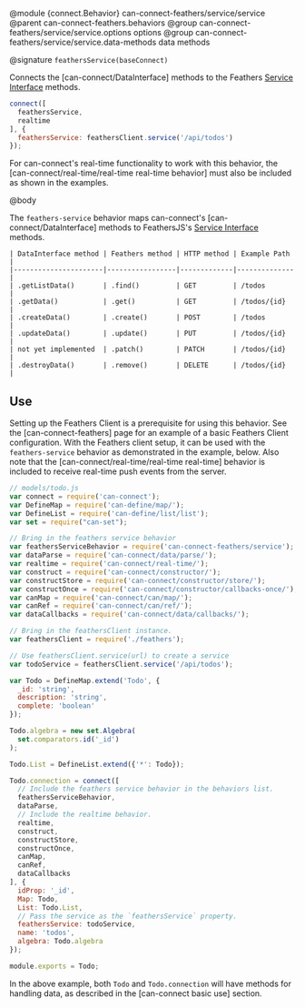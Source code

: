 @module {connect.Behavior} can-connect-feathers/service/service
@parent can-connect-feathers.behaviors
@group can-connect-feathers/service/service.options options
@group can-connect-feathers/service/service.data-methods data methods

@signature `feathersService(baseConnect)`

Connects the [can-connect/DataInterface] methods to the Feathers [Service Interface](https://docs.feathersjs.com/services/readme.html#service-methods) methods.

```js
connect([
  feathersService,
  realtime
], {
  feathersService: feathersClient.service('/api/todos')
});
```

For can-connect's real-time functionality to work with this behavior, the [can-connect/real-time/real-time real-time behavior] must also be included as shown in the examples. 

@body

The `feathers-service` behavior maps can-connect's [can-connect/DataInterface] methods to FeathersJS's [Service Interface](https://docs.feathersjs.com/services/readme.html#service-methods) methods.

``` 
| DataInterface method | Feathers method | HTTP method | Example Path |
|----------------------|-----------------|-------------|--------------|
| .getListData()       | .find()         | GET         | /todos       |
| .getData()           | .get()          | GET         | /todos/{id}  |
| .createData()        | .create()       | POST        | /todos       |
| .updateData()        | .update()       | PUT         | /todos/{id}  |
| not yet implemented  | .patch()        | PATCH       | /todos/{id}  |
| .destroyData()       | .remove()       | DELETE      | /todos/{id}  | 
```

## Use

Setting up the Feathers Client is a prerequisite for using this behavior.  See the [can-connect-feathers] page for an example of a basic Feathers Client configuration.  With the Feathers client setup, it can be used with the `feathers-service` behavior as demonstrated in the example, below.  Also note that the [can-connect/real-time/real-time real-time] behavior is included to receive real-time push events from the server. 

```js
// models/todo.js
var connect = require('can-connect');
var DefineMap = require('can-define/map/');
var DefineList = require('can-define/list/list');
var set = require("can-set");

// Bring in the feathers service behavior
var feathersServiceBehavior = require('can-connect-feathers/service');
var dataParse = require('can-connect/data/parse/');
var realtime = require('can-connect/real-time/');
var construct = require('can-connect/constructor/');
var constructStore = require('can-connect/constructor/store/');
var constructOnce = require('can-connect/constructor/callbacks-once/');
var canMap = require('can-connect/can/map/');
var canRef = require('can-connect/can/ref/');
var dataCallbacks = require('can-connect/data/callbacks/');

// Bring in the feathersClient instance.
var feathersClient = require('./feathers');

// Use feathersClient.service(url) to create a service
var todoService = feathersClient.service('/api/todos');

var Todo = DefineMap.extend('Todo', {
  _id: 'string',
  description: 'string',
  complete: 'boolean'
});

Todo.algebra = new set.Algebra(
  set.comparators.id('_id')
);

Todo.List = DefineList.extend({'*': Todo});

Todo.connection = connect([
  // Include the feathers service behavior in the behaviors list.
  feathersServiceBehavior,
  dataParse,
  // Include the realtime behavior.
  realtime,
  construct,
  constructStore,
  constructOnce,
  canMap,
  canRef,
  dataCallbacks
], {
  idProp: '_id',
  Map: Todo,
  List: Todo.List,
  // Pass the service as the `feathersService` property.
  feathersService: todoService,
  name: 'todos',
  algebra: Todo.algebra
});

module.exports = Todo;
```

In the above example, both `Todo` and `Todo.connection` will have methods for handling data, as described in the [can-connect basic use] section.